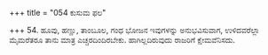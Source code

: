 +++
title = "054 ಕುಸುಮ ಫಲ"

+++
54. ಹೂವು, ಹಣ್ಣು, ತಾಂಬೂಲ, ಗಂಧ ಭೋಜನ ಇವುಗಳನ್ನು ಅನುಭವಿಸುವಾಗ, ಉಳಿದವರೆಲ್ಲಾ ಮೈಮರೆತರೂ ತಾನು ಮಾತ್ರ ಎಚ್ಚರದಿಂದಿರಬೇಕು. ಹಾಗಿಲ್ಲದಿರುವುದು ರಾಜರಿಗೆ ಕ್ಷೇಮವೆನಿಸದು.